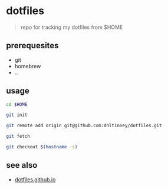 # dotfiles

> repo for tracking my dotfiles from $HOME

## prerequesites

- git
- homebrew
- ..

## usage

```sh
cd $HOME

git init

git remote add origin git@github.com:dnltinney/dotfiles.git

git fetch

git checkout $(hostname -s)
```

## see also

- [dotfiles.github.io](https://dotfiles.github.io/)
